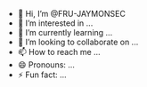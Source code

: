 - 👋 Hi, I’m @FRU-JAYMONSEC
- 👀 I’m interested in ...
- 🌱 I’m currently learning ...
- 💞️ I’m looking to collaborate on ...
- 📫 How to reach me ...
- 😄 Pronouns: ...
- ⚡ Fun fact: ...

<!---
FRU-JAYMONSEC/FRU-JAYMONSEC is a ✨ special ✨ repository because its `README.md` (this file) appears on your GitHub profile.
You can click the Preview link to take a look at your changes.
--->

